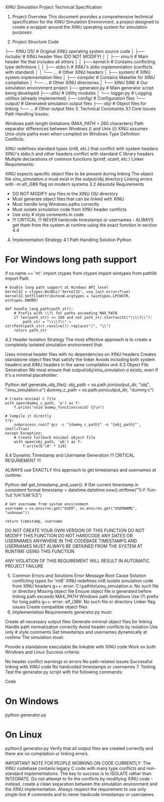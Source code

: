 XINU Simulation Project Technical Specification
1. Project Overview
This document provides a comprehensive technical specification for the XINU Simulation Environment, a project designed to create a wrapper around the XINU operating system for simulation purposes.

2. Project Structure
Code
<ROOT>
├── XINU OS/                 # Original XINU operating system source code
│   ├── include/             # XINU header files (DO NOT MODIFY)
│   │   ├── xinu.h           # Main header file that includes all others 
│   │   ├── kernel.h         # Contains conflicting type definitions
│   │   ├── stdio.h          # XINU's stdio implementation (conflicts with standard)
│   │   └── ...              # Other XINU headers
│   ├── system/              # XINU system implementation files
│   ├── compile/             # Contains Makefile for XINU compilation
│   └── ...                  # Other XINU directories
│
└── XINU SIM/                # Our simulation environment project
    ├── generator.py         # Main generator script being developed
    ├── utils/               # Utility modules
    │   └── logger.py        # Logging utilities (already implemented)
    ├── config/              # Configuration files
    └── output/              # Generated simulation output files
        ├── obj/             # Object files for linking
        └── ...              # Other output files
3. Technical Constraints
3.1 Core Issues
Path Handling Issues:

Windows path length limitations (MAX_PATH = 260 characters)
Path separator differences between Windows (\) and Unix (/)
XINU assumes Unix-style paths even when compiled on Windows
Type Definition Conflicts:

XINU redefines standard types (int8, etc.) that conflict with system headers
XINU's stdio.h and other headers conflict with standard C library headers
Multiple declarations of common functions (printf, scanf, etc.)
Linker Requirements:

XINU expects specific object files to be present during linking
The object file xinu_simulation.o must exist in the output/obj directory
Linking errors with -m elf_i386 flag on modern systems
3.2 Absolute Requirements
- DO NOT MODIFY any files in the XINU OS/ directory
- Must generate object files that can be linked with XINU
- Must handle long Windows paths correctly
- Must isolate simulation code from XINU header conflicts
- Use only # style comments in code
- !!! CRITICAL !!! NEVER hardcode timestamps or usernames - ALWAYS get them from the system at runtime using the exact function in section 4.4

4. Implementation Strategy
4.1 Path Handling Solution
Python
# For Windows long path support
if os.name == 'nt':
    import ctypes
    from ctypes import wintypes
    from pathlib import Path

    # Enable long path support at Windows API level
    kernel32 = ctypes.WinDLL('kernel32', use_last_error=True)
    kernel32.SetFileAttributesW.argtypes = (wintypes.LPCWSTR, wintypes.DWORD)

    def handle_long_path(path_str):
        # Prefix with \\?\ for paths exceeding MAX_PATH
        if len(path_str) >= 260 and not path_str.startswith("\\\\?\\"):
            path_str = "\\\\?\\" + str(Path(path_str).resolve()).replace("/", "\\")
        return path_str
4.2 Header Isolation Strategy
The most effective approach is to create a completely isolated simulation environment that:

Uses minimal header files with no dependencies on XINU headers
Creates standalone object files that satisfy the linker
Avoids including both system headers and XINU headers in the same compilation unit
4.3 Object File Generation
We must ensure that output/obj/xinu_simulation.o exists, even if it's a minimal placeholder:

Python
def generate_obj_file():
    obj_path = os.path.join(output_dir, "obj", "xinu_simulation.o")
    dummy_c_path = os.path.join(output_dir, "dummy.c")
    
    # Create minimal C file
    with open(dummy_c_path, 'w') as f:
        f.write("void dummy_function(void) {}\n")
    
    # Compile it directly
    try:
        subprocess.run(f'gcc -c "{dummy_c_path}" -o "{obj_path}"', shell=True)
    except Exception:
        # Create fallback minimal object file
        with open(obj_path, 'wb') as f:
            f.write(b'\0' * 128)

4.4 Dynamic Timestamp and Username Generation
!!! CRITICAL REQUIREMENT !!!

ALWAYS use EXACTLY this approach to get timestamps and usernames at runtime:

Python
def get_timestamp_and_user():
    # Get current timestamp in consistent format
    timestamp = datetime.datetime.now().strftime("%Y-%m-%d %H:%M:%S")
    
    # Get username from system environment
    username = os.environ.get("USER", os.environ.get("USERNAME", "unknown"))
    
    return timestamp, username

DO NOT CREATE YOUR OWN VERSION OF THIS FUNCTION
DO NOT MODIFY THIS FUNCTION
DO NOT HARDCODE ANY DATES OR USERNAMES ANYWHERE IN THE CODEBASE
TIMESTAMPS AND USERNAMES MUST ALWAYS BE OBTAINED FROM THE SYSTEM AT RUNTIME USING THIS FUNCTION

ANY VIOLATION OF THIS REQUIREMENT WILL RESULT IN AUTOMATIC PROJECT FAILURE

5. Common Errors and Solutions
Error Message	Root Cause	Solution
conflicting types for 'int8'	XINU redefines int8	Isolate simulation code from XINU headers
g++: error: C:\path\to\xinu_simulation.o: No such file or directory	Missing object file	Ensure object file is generated before linking
path exceeds MAX_PATH	Windows path limitations	Use \\?\ prefix for long paths
g++: error: elf_i386: No such file or directory	Linker flag issues	Create compatible object files
6. Implementation Requirements
generator.py must:

Create all necessary output files
Generate minimal object files for linking
Handle path normalization correctly
Avoid header conflicts by isolation
Use only #  style comments
Get timestamps and usernames dynamically at runtime
The simulation must:

Provide a standalone executable
Be linkable with XINU code
Work on both Windows and Linux
Success criteria:

No header conflict warnings or errors
No path-related issues
Successful linking with XINU code
No hardcoded timestamps or usernames
7. Testing
Test the generator.py script with the following commands:

Code
# On Windows
python generator.py

# On Linux 
python3 generator.py
Verify that all output files are created correctly and there are no compilation or linking errors.

IMPORTANT NOTE FOR PEOPLE WORKING ON CODE CURRENTLY: The XINU codebase contains legacy C code with many type conflicts and non-standard implementations. The key to success is to ISOLATE rather than INTEGRATE. Do not attempt to fix the conflicts by modifying XINU code - instead, create a clean separation between the simulation environment and the XINU implementation. Always respect the requirement to use only single-line #  comments and to never hardcode timestamps or usernames.